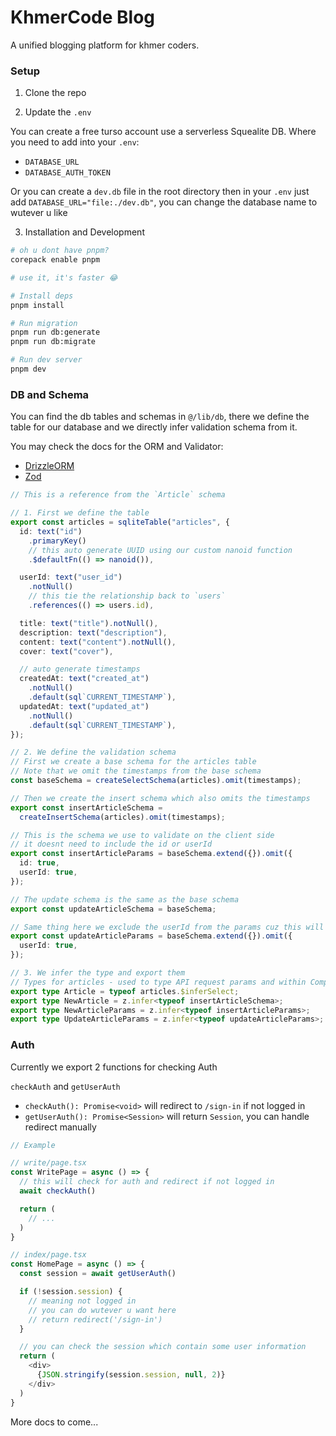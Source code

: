 # KhmerCode Blog

A unified blogging platform for khmer coders.

### Setup

1. Clone the repo

2. Update the `.env`

You can create a free turso account use a serverless Squealite DB.
Where you need to add into your `.env`:

- `DATABASE_URL`
- `DATABASE_AUTH_TOKEN`

Or you can create a `dev.db` file in the root directory then in your `.env` just add
`DATABASE_URL="file:./dev.db"`, you can change the database name to wutever u like

3. Installation and Development

```sh
# oh u dont have pnpm?
corepack enable pnpm

# use it, it's faster 😂

# Install deps
pnpm install

# Run migration
pnpm run db:generate
pnpm run db:migrate

# Run dev server
pnpm dev
```

### DB and Schema

You can find the db tables and schemas in `@/lib/db`, there we define the table for our database
and we directly infer validation schema from it.

You may check the docs for the ORM and Validator:

- [DrizzleORM](https://orm.drizzle.team)
- [Zod](https://zod.dev/)

```ts
// This is a reference from the `Article` schema

// 1. First we define the table
export const articles = sqliteTable("articles", {
  id: text("id")
    .primaryKey()
    // this auto generate UUID using our custom nanoid function
    .$defaultFn(() => nanoid()),

  userId: text("user_id")
    .notNull()
    // this tie the relationship back to `users`
    .references(() => users.id),

  title: text("title").notNull(),
  description: text("description"),
  content: text("content").notNull(),
  cover: text("cover"),

  // auto generate timestamps
  createdAt: text("created_at")
    .notNull()
    .default(sql`CURRENT_TIMESTAMP`),
  updatedAt: text("updated_at")
    .notNull()
    .default(sql`CURRENT_TIMESTAMP`),
});

// 2. We define the validation schema
// First we create a base schema for the articles table
// Note that we omit the timestamps from the base schema
const baseSchema = createSelectSchema(articles).omit(timestamps);

// Then we create the insert schema which also omits the timestamps
export const insertArticleSchema =
  createInsertSchema(articles).omit(timestamps);

// This is the schema we use to validate on the client side
// it doesnt need to include the id or userId
export const insertArticleParams = baseSchema.extend({}).omit({
  id: true,
  userId: true,
});

// The update schema is the same as the base schema
export const updateArticleSchema = baseSchema;

// Same thing here we exclude the userId from the params cuz this will be used client side
export const updateArticleParams = baseSchema.extend({}).omit({
  userId: true,
});

// 3. We infer the type and export them
// Types for articles - used to type API request params and within Components
export type Article = typeof articles.$inferSelect;
export type NewArticle = z.infer<typeof insertArticleSchema>;
export type NewArticleParams = z.infer<typeof insertArticleParams>;
export type UpdateArticleParams = z.infer<typeof updateArticleParams>;
```

### Auth

Currently we export 2 functions for checking Auth

`checkAuth` and `getUserAuth`

- `checkAuth(): Promise<void>` will redirect to `/sign-in` if not logged in
- `getUserAuth(): Promise<Session>` will return `Session`, you can handle redirect manually

```ts
// Example

// write/page.tsx
const WritePage = async () => {
  // this will check for auth and redirect if not logged in
  await checkAuth()

  return (
    // ...
  )
}

// index/page.tsx
const HomePage = async () => {
  const session = await getUserAuth()

  if (!session.session) {
    // meaning not logged in
    // you can do wutever u want here
    // return redirect('/sign-in')
  }

  // you can check the session which contain some user information
  return (
    <div>
      {JSON.stringify(session.session, null, 2)}
    </div>
  )
}

```

More docs to come...
